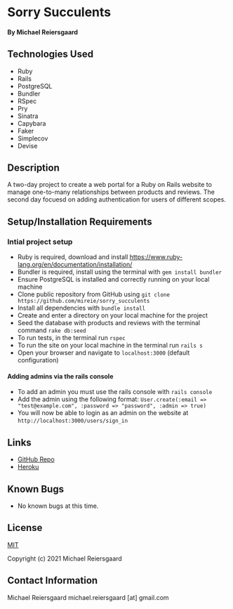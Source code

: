 # Sorry Succulents
#### By Michael Reiersgaard

## Technologies Used

* Ruby
* Rails
* PostgreSQL
* Bundler
* RSpec
* Pry
* Sinatra
* Capybara
* Faker
* Simplecov
* Devise

## Description
A two-day project to create a web portal for a Ruby on Rails website to manage one-to-many relationships between products and reviews. The second day focuesd on adding authentication for users of different scopes.

## Setup/Installation Requirements

### Intial project setup

* Ruby is required, download and install https://www.ruby-lang.org/en/documentation/installation/
* Bundler is required, install using the terminal with `gem install bundler`
* Ensure PostgreSQL is installed and correctly running on your local machine
* Clone public repository from GitHub using `git clone https://github.com/mireie/sorry_succulents`
* Install all dependencies with `bundle install`
* Create and enter a directory on your local machine for the project
* Seed the database with products and reviews with the terminal command `rake db:seed`
* To run tests, in the terminal run `rspec`
* To run the site on your local machine in the terminal run `rails s`
* Open your browser and navigate to `localhost:3000` (default configuration)

#### Adding admins via the rails console
* To add an admin you must use the rails console with `rails console`
* Add the admin using the following format: `User.create(:email => "test@example.com", :password => "password", :admin => true)`
* You will now be able to login as an admin on the website at `http://localhost:3000/users/sign_in`


## Links
- [GitHub Repo](https://github.com/mireie/sorry_succulents)
- [Heroku](https://sorry-succulents.herokuapp.com/)

## Known Bugs

* No known bugs at this time.

## License

[MIT](https://en.wikipedia.org/wiki/MIT_License)

Copyright (c) 2021 Michael Reiersgaard

## Contact Information

Michael Reiersgaard michael.reiersgaard [at] gmail.com
